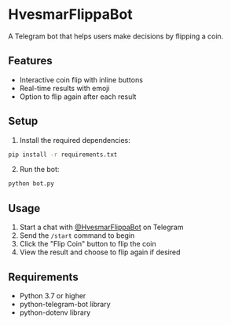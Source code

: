 # HvesmarFlippaBot

A Telegram bot that helps users make decisions by flipping a coin.

## Features

- Interactive coin flip with inline buttons
- Real-time results with emoji
- Option to flip again after each result

## Setup

1. Install the required dependencies:
```bash
pip install -r requirements.txt
```

2. Run the bot:
```bash
python bot.py
```

## Usage

1. Start a chat with [@HvesmarFlippaBot](https://t.me/HvesmarFlippaBot) on Telegram
2. Send the `/start` command to begin
3. Click the "Flip Coin" button to flip the coin
4. View the result and choose to flip again if desired

## Requirements

- Python 3.7 or higher
- python-telegram-bot library
- python-dotenv library 